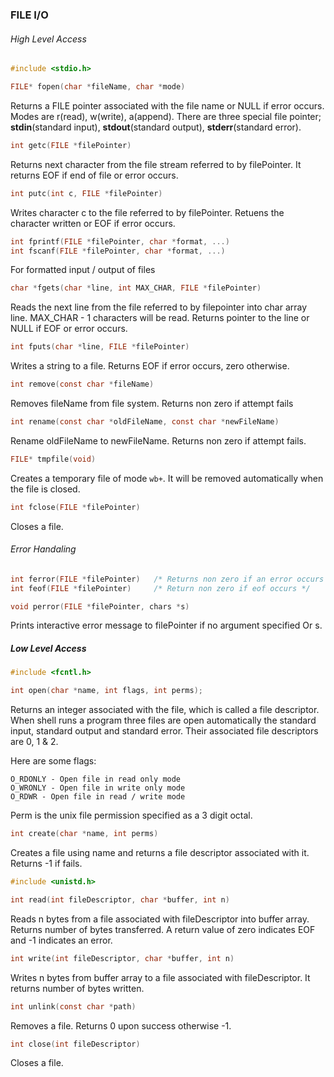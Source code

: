 ### FILE I/O ###

###### High Level Access ######

```c
#include <stdio.h>
```

```c
FILE* fopen(char *fileName, char *mode)
```

Returns a FILE pointer associated with the file name or NULL if error occurs. Modes are r(read), w(write), a(append).
There are three special file pointer; **stdin**(standard input), **stdout**(standard output), **stderr**(standard error).

```c
int getc(FILE *filePointer)
```

Returns next character from the file stream referred to by filePointer. It returns EOF if end of file or error occurs.

```c
int putc(int c, FILE *filePointer)
```

Writes character c to the file referred to by filePointer. Retuens the character written or EOF if error occurs.

```c
int fprintf(FILE *filePointer, char *format, ...)
int fscanf(FILE *filePointer, char *format, ...)
```

For formatted input / output of files

```c
char *fgets(char *line, int MAX_CHAR, FILE *filePointer)
```

Reads the next line from the file referred to by filepointer into char array line. MAX_CHAR - 1 characters will be read.
Returns pointer to the line or NULL if EOF or error occurs.

```c
int fputs(char *line, FILE *filePointer)
```

Writes a string to a file. Returns EOF if error occurs, zero otherwise.

```c
int remove(const char *fileName)
```

Removes fileName from file system. Returns non zero if attempt fails

```c
int rename(const char *oldFileName, const char *newFileName)
```

Rename oldFileName to newFileName. Returns non zero if attempt fails.

```c
FILE* tmpfile(void)
```

Creates a temporary file of mode `wb+`. It will be removed automatically when the file is closed.

```c
int fclose(FILE *filePointer)
```

Closes a file.

###### Error Handaling ######

```c
int ferror(FILE *filePointer)	/* Returns non zero if an error occurs */
int feof(FILE *filePointer)		/* Return non zero if eof occurs */
```
```c
void perror(FILE *filePointer, chars *s)
```

Prints interactive error message to filePointer if no argument specified Or s.

##### Low Level Access #####

```c
#include <fcntl.h>
```

```c
int open(char *name, int flags, int perms);
```

Returns an integer associated with the file, which is called a file descriptor.
When shell runs a program three files are open automatically the standard input, standard output and standard error.
Their associated file descriptors are 0, 1 & 2.

Here are some flags:
```
O_RDONLY - Open file in read only mode
O_WRONLY - Open file in write only mode
O_RDWR - Open file in read / write mode
```

Perm is the unix file permission specified as a 3 digit octal.

```c
int create(char *name, int perms)
```

Creates a file using name and returns a file descriptor associated with it. Returns -1 if fails.

```c
#include <unistd.h>
```

```c
int read(int fileDescriptor, char *buffer, int n)
```

Reads n bytes from a file associated with fileDescriptor into buffer array. Returns number of bytes transferred.
A return value of zero indicates EOF and -1 indicates an error.

```c
int write(int fileDescriptor, char *buffer, int n)
```

Writes n bytes from buffer array to a file associated with fileDescriptor. It returns number of bytes written.

```c
int unlink(const char *path)
```

Removes a file. Returns 0 upon success otherwise -1.

```c
int close(int fileDescriptor)
```

Closes a file.
